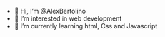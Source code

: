- 👋 Hi, I’m @AlexBertolino
- 👀 I’m interested in web development
- 🌱 I’m currently learning html, Css and Javascript

<!---
AlexBertolino/AlexBertolino is a ✨ special ✨ repository because its `README.md` (this file) appears on your GitHub profile.
You can click the Preview link to take a look at your changes.
--->
